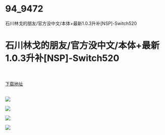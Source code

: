 # 94_9472
石川林戈的朋友/官方没中文/本体+最新1.0.3升补[NSP]-Switch520
# 石川林戈的朋友/官方没中文/本体+最新1.0.3升补[NSP]-Switch520
 <br/></br>
[下载地址](https://www.switch520.cc/article/9472 "下载地址")
<br/></br>

<p><span style="color: #ffffff;"><strong><img src="https://www.switch520.cc/muke_img/upload_art_editor_20210202-1_d1d4be7d66c0d4b16b4cacedea66442a.png"></strong></span></p>
<p><span style="color: #ffffff;"><strong><img src="https://www.switch520.cc/muke_img/upload_art_editor_20210202-1_82adcff6599f4f5a96f95e2277935a59.jpg"></strong></span></p>
<p><span style="color: #ffffff;"><strong><img src="https://www.switch520.cc/muke_img/upload_art_editor_20210202-1_e0526f3d8ff0a431b52458ffcfef6f72.jpg"></strong></span></p>
<p><span style="color: #ffffff;"><strong><img src="https://www.switch520.cc/muke_img/upload_art_editor_20210202-1_9946f1421e2960a7053ba7c35975974b.jpg">&nbsp;</strong></span></p>
<p><span style="color: #ffffff;"><strong>&nbsp;</strong></span></p>
<p><span style="color: #ffffff;"><strong>&nbsp;</strong></span></p>
